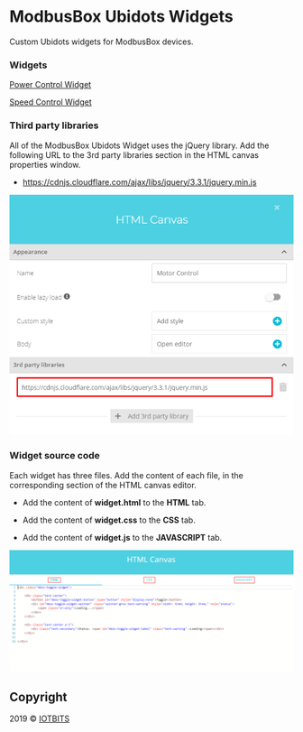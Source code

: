# ModbusBox Ubidots Widgets
Custom Ubidots widgets for ModbusBox devices.

### Widgets

[Power Control Widget](power-ctrl-widget/README.md)

[Speed Control Widget](speed-ctrl-widget/README.md)

### Third party libraries

All of the ModbusBox Ubidots Widget uses the jQuery library. Add the following URL to the 3rd party libraries section in  the HTML canvas properties window.

* https://cdnjs.cloudflare.com/ajax/libs/jquery/3.3.1/jquery.min.js



![3rd-party-libraries](libraries.png)

### Widget source code

Each widget has three files. Add the content of each file, in the corresponding section of the HTML canvas editor.

* Add the content of **widget.html** to the **HTML** tab.

* Add the content of **widget.css** to the **CSS** tab.

* Add the content of **widget.js** to the **JAVASCRIPT** tab.

![source-files](source-code.png)

## Copyright

2019 © [IOTBITS](https://iotbits.net/)